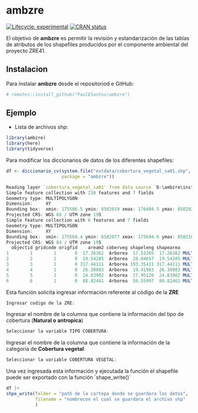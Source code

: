 
<!-- README.md is generated from README.Rmd. Please edit that file -->

# ambzre

<!-- badges: start -->

[![Lifecycle:
experimental](https://img.shields.io/badge/lifecycle-experimental-orange.svg)](https://lifecycle.r-lib.org/articles/stages.html#experimental)
[![CRAN
status](https://www.r-pkg.org/badges/version/ambzre)](https://CRAN.R-project.org/package=ambzre)
<!-- badges: end -->

El objetivo de **ambzre** es permitir la revisión y estandarización de
las tablas de atributos de los shapefiles producidos por el componente
ambiental del proyecto ZRE41.

## Instalacion

Para instalar **ambzre** desde el repositoriod e GitHub:

``` r
# remotes::install_github("PaulESantos/ambzre")
```

## Ejemplo

-   Lista de archivos shp:

``` r
library(ambzre)
library(here)
library(tidyverse)
```

Para modificar los diccionarios de datos de los diferentes shapefiles:

``` r
df <- diccionario_cv(system.file("extdata/cobertura_vegetal_sa01.shp",
                     package = "ambzre"))
```

``` r
Reading layer `cobertura_vegetal_sa01' from data source `D:\ambzre\inst\extdata\cobertura_vegetal_sa01.shp' using driver `ESRI Shapefile'
Simple feature collection with 230 features and 7 fields
Geometry type: MULTIPOLYGON
Dimension:     XY
Bounding box:  xmin: 175506.5 ymin: 8502019 xmax: 176404.5 ymax: 8502925
Projected CRS: WGS 84 / UTM zone 19S
Simple feature collection with 6 features and 7 fields
Geometry type: MULTIPOLYGON
Dimension:     XY
Bounding box:  xmin: 175560.4 ymin: 8502077 xmax: 175694.6 ymax: 8502163
Projected CRS: WGS 84 / UTM zone 19S
  objectid gridcode origfid    aream2 coberveg shapeleng shapearea                       geometry
1        1        1       0  17.26362  Arborea  17.53265  17.26362 MULTIPOLYGON (((175567.7 85...
2        2        1       0  19.54285  Arborea  28.04657  19.54285 MULTIPOLYGON (((175595.8 85...
3        3        1       0 317.44111  Arborea 193.35411 317.44111 MULTIPOLYGON (((175574.5 85...
4        4        1       0  26.30083  Arborea  19.41983  26.30083 MULTIPOLYGON (((175640.4 85...
5        5        1       0  24.83902  Arborea  27.95120  24.83902 MULTIPOLYGON (((175662 8502...
6        6        1       0  88.82461  Arborea  56.55997  88.82461 MULTIPOLYGON (((175691.1 85...
```

Esta función solicita ingresar información referente al código de la
**ZRE**

``` r
Ingresar codigo de la ZRE:
```

Ingresar el nombre de la columna que contiene la información del tipo de
cobertura (**Natural o antropica**)

``` r
Seleccionar la variable TIPO COBERTURA:
```

Ingresar el nombre de la columna que contiene la información de la
categoría de **Cobertura vegetal**:

``` r
Seleccionar la variable COBERTURA VEGETAL:
```

Una vez ingresada esta información y ejecutada la función el shapefile
puede ser exportado con la función ´shape_write()´

``` r
df |> 
shpe_write(folder = "path de la cartepa donde se guardara los datos",
           filename = "nombrecon el cual se guardara el archivo shp"
           )
```
